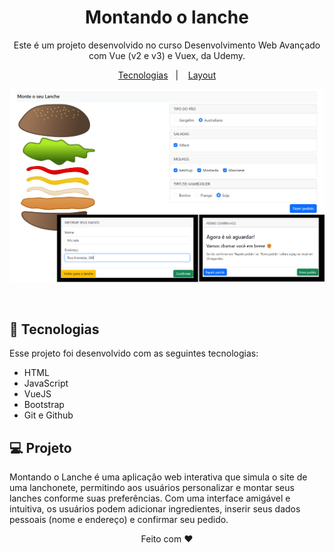 <h1 align="center">Montando o lanche</h1>

<p align="center">
Este é um projeto desenvolvido no curso Desenvolvimento Web Avançado com Vue (v2 e v3) e Vuex, da Udemy.
</p>

<p align="center">
  <a href="#-tecnologias">Tecnologias</a>&nbsp;&nbsp;&nbsp;|&nbsp;&nbsp;&nbsp;
  <a href="#-layout">Layout</a>
</p>


<p align="center">
  <img alt="License" src="./imagens/projeto-montando-o-lanche.png">
</p>

<br>

## 🚀 Tecnologias

Esse projeto foi desenvolvido com as seguintes tecnologias:

- HTML
- JavaScript
- VueJS
- Bootstrap
- Git e Github

## 💻 Projeto

Montando o Lanche é uma aplicação web interativa que simula o site de uma lanchonete, permitindo aos usuários personalizar e montar seus lanches conforme suas preferências. Com uma interface amigável e intuitiva, os usuários podem adicionar ingredientes, inserir seus dados pessoais (nome e endereço) e confirmar seu pedido.

<p align="center">
 Feito com ♥
</p>
